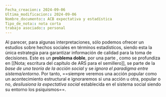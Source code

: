 ```yaml
---
Fecha_creacion:: 2024-09-06
Ultima_modificacion:: 2024-09-06
Nombre_documento:: ACB expectativa y estadística
Tipo_de_nota:: nota corta 
trabajo asociado:: personal
---
```


Al parecer, para algunas interpretaciones, sólo podemos ofrecer un estudios sobre hechos sociales en términos estadísticos, siendo esta la única estrategia para garantizar información de calidad para la toma de decisiones. Este es un **problema doble**, por una parte , como se profundiza en [[Nota; escritura del capítulo de ARS para el semillero]], se parte de la *base de una teoría de la acción social* y se *ignora el paradigma entre sistema/entorno*. Por tanto, ==siempre veremos una acción popular como un acontecimiento estructural e ignoraremos si una acción u otra, popular o no, *desilusiona la expectativa social* establecida en el sistema social siendo su entorno los psiquismos==.  